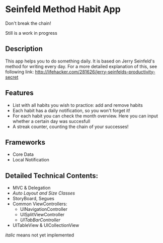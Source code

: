 # Seinfeld Method Habit App
Don't break the chain!

Still is a work in progress

## Description
This app helps you to do something daily. It is based on Jerry Seinfeld's method for writing every day. For a more detailed explanation of this, see following link: http://lifehacker.com/281626/jerry-seinfelds-productivity-secret

## Features
- List with all habits you wish to practice: add and remove habits
- Each habit has a daily notification, so you won't forget it!
- For each habit you can check the month overview. Here you can input whether a certain day was succesfull
- A streak counter, counting the chain of your successes!

## Frameworks
- Core Data
- Local Notification

## Detailed Technical Contents:
- MVC & Delegation 
- *Auto Layout and Size Classes*
- StoryBoard, Segues
- Common ViewControllers:
  - UINavigationController
  - UISplitViewController
  - *UITabBarController*
- UITableView & UICollectionView

*italic* means not yet implemented
